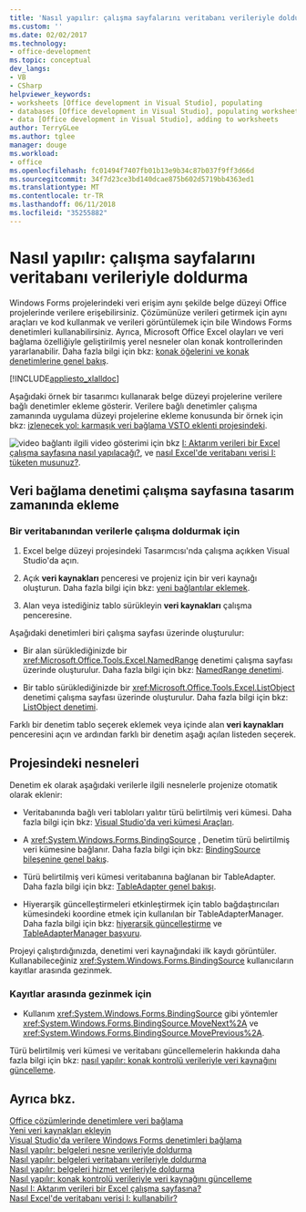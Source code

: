 ```yaml
---
title: 'Nasıl yapılır: çalışma sayfalarını veritabanı verileriyle doldurma'
ms.custom: ''
ms.date: 02/02/2017
ms.technology:
- office-development
ms.topic: conceptual
dev_langs:
- VB
- CSharp
helpviewer_keywords:
- worksheets [Office development in Visual Studio], populating
- databases [Office development in Visual Studio], populating worksheets
- data [Office development in Visual Studio], adding to worksheets
author: TerryGLee
ms.author: tglee
manager: douge
ms.workload:
- office
ms.openlocfilehash: fc01494f7407fb01b13e9b34c87b037f9ff3d66d
ms.sourcegitcommit: 34f7d23ce3bd140dcae875b602d5719bb4363ed1
ms.translationtype: MT
ms.contentlocale: tr-TR
ms.lasthandoff: 06/11/2018
ms.locfileid: "35255882"
---
```

# <a name="how-to-populate-worksheets-with-data-from-a-database"></a>Nasıl yapılır: çalışma sayfalarını veritabanı verileriyle doldurma
  Windows Forms projelerindeki veri erişim aynı şekilde belge düzeyi Office projelerinde verilere erişebilirsiniz. Çözümünüze verileri getirmek için aynı araçları ve kod kullanmak ve verileri görüntülemek için bile Windows Forms denetimleri kullanabilirsiniz. Ayrıca, Microsoft Office Excel olayları ve veri bağlama özelliğiyle geliştirilmiş yerel nesneler olan konak kontrollerinden yararlanabilir. Daha fazla bilgi için bkz: [konak öğelerini ve konak denetimlerine genel bakış](../vsto/host-items-and-host-controls-overview.md).  
  
 [!INCLUDE[appliesto_xlalldoc](../vsto/includes/appliesto-xlalldoc-md.md)]  
  
 Aşağıdaki örnek bir tasarımcı kullanarak belge düzeyi projelerine verilere bağlı denetimler ekleme gösterir. Verilere bağlı denetimler çalışma zamanında uygulama düzeyi projelerine ekleme konusunda bir örnek için bkz: [izlenecek yol: karmaşık veri bağlama VSTO eklenti projesindeki](../vsto/walkthrough-complex-data-binding-in-vsto-add-in-project.md).  
  
 ![video bağlantı](../vsto/media/playvideo.gif "video bağlantı") ilgili video gösterimi için bkz [I: Aktarım verileri bir Excel çalışma sayfasına nasıl yapılacağı?](http://go.microsoft.com/fwlink/?LinkID=130277), ve [nasıl Excel'de veritabanı verisi I: tüketen musunuz?](http://go.microsoft.com/fwlink/?LinkID=130287).  
  
## <a name="add-a-data-bound-control-to-a-worksheet-at-design-time"></a>Veri bağlama denetimi çalışma sayfasına tasarım zamanında ekleme  
  
### <a name="to-populate-a-worksheet-with-data-from-a-database"></a>Bir veritabanından verilerle çalışma doldurmak için  
  
1.  Excel belge düzeyi projesindeki Tasarımcısı'nda çalışma açıkken Visual Studio'da açın.  
  
2.  Açık **veri kaynakları** penceresi ve projeniz için bir veri kaynağı oluşturun. Daha fazla bilgi için bkz: [yeni bağlantılar eklemek](../data-tools/add-new-connections.md).  
  
3.  Alan veya istediğiniz tablo sürükleyin **veri kaynakları** çalışma penceresine.  
  
 Aşağıdaki denetimleri biri çalışma sayfası üzerinde oluşturulur:  
  
-   Bir alan sürüklediğinizde bir <xref:Microsoft.Office.Tools.Excel.NamedRange> denetimi çalışma sayfası üzerinde oluşturulur. Daha fazla bilgi için bkz: [NamedRange denetimi](../vsto/namedrange-control.md).  
  
-   Bir tablo sürüklediğinizde bir <xref:Microsoft.Office.Tools.Excel.ListObject> denetimi çalışma sayfası üzerinde oluşturulur. Daha fazla bilgi için bkz: [ListObject denetimi](../vsto/listobject-control.md).  
  
 Farklı bir denetim tablo seçerek eklemek veya içinde alan **veri kaynakları** penceresini açın ve ardından farklı bir denetim aşağı açılan listeden seçerek.  
  
## <a name="objects-in-the-project"></a>Projesindeki nesneleri  
 Denetim ek olarak aşağıdaki verilerle ilgili nesnelerle projenize otomatik olarak eklenir:  
  
-   Veritabanında bağlı veri tabloları yalıtır türü belirtilmiş veri kümesi. Daha fazla bilgi için bkz: [Visual Studio'da veri kümesi Araçları](/visualstudio/data-tools/dataset-tools-in-visual-studio).  
  
-   A <xref:System.Windows.Forms.BindingSource> , Denetim türü belirtilmiş veri kümesine bağlanır. Daha fazla bilgi için bkz: [BindingSource bileşenine genel bakış](/dotnet/framework/winforms/controls/bindingsource-component-overview).  
  
-   Türü belirtilmiş veri kümesi veritabanına bağlanan bir TableAdapter. Daha fazla bilgi için bkz: [TableAdapter genel bakışı](../data-tools/fill-datasets-by-using-tableadapters.md#tableadapter-overview).  
  
-   Hiyerarşik güncelleştirmeleri etkinleştirmek için tablo bağdaştırıcıları kümesindeki koordine etmek için kullanılan bir TableAdapterManager. Daha fazla bilgi için bkz: [hiyerarşik güncelleştirme](../data-tools/hierarchical-update.md) ve [TableAdapterManager başvuru](../data-tools/fill-datasets-by-using-tableadapters.md#tableadaptermanager-reference).  
  
 Projeyi çalıştırdığınızda, denetimi veri kaynağındaki ilk kaydı görüntüler. Kullanabileceğiniz <xref:System.Windows.Forms.BindingSource> kullanıcıların kayıtlar arasında gezinmek.  
  
### <a name="to-scroll-through-the-records"></a>Kayıtlar arasında gezinmek için  
  
-   Kullanım <xref:System.Windows.Forms.BindingSource> gibi yöntemler <xref:System.Windows.Forms.BindingSource.MoveNext%2A> ve <xref:System.Windows.Forms.BindingSource.MovePrevious%2A>.  
  
 Türü belirtilmiş veri kümesi ve veritabanı güncellemelerin hakkında daha fazla bilgi için bkz: [nasıl yapılır: konak kontrolü verileriyle veri kaynağını güncelleme](../vsto/how-to-update-a-data-source-with-data-from-a-host-control.md).  
  
## <a name="see-also"></a>Ayrıca bkz.  
 [Office çözümlerinde denetimlere veri bağlama](../vsto/binding-data-to-controls-in-office-solutions.md)   
 [Yeni veri kaynakları ekleyin](/visualstudio/data-tools/add-new-data-sources)   
 [Visual Studio'da verilere Windows Forms denetimleri bağlama](../data-tools/bind-windows-forms-controls-to-data-in-visual-studio.md)   
 [Nasıl yapılır: belgeleri nesne verileriyle doldurma](../vsto/how-to-populate-documents-with-data-from-objects.md)   
 [Nasıl yapılır: belgeleri veritabanı verileriyle doldurma](../vsto/how-to-populate-documents-with-data-from-a-database.md)   
 [Nasıl yapılır: belgeleri hizmet verileriyle doldurma](../vsto/how-to-populate-documents-with-data-from-services.md)   
 [Nasıl yapılır: konak kontrolü verileriyle veri kaynağını güncelleme](../vsto/how-to-update-a-data-source-with-data-from-a-host-control.md)   
 [Nasıl I: Aktarım verileri bir Excel çalışma sayfasına?](http://go.microsoft.com/fwlink/?LinkID=130277)   
 [Nasıl Excel'de veritabanı verisi I: kullanabilir?](http://go.microsoft.com/fwlink/?LinkID=130287)  
  
  